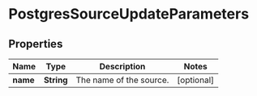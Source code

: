 

# PostgresSourceUpdateParameters


## Properties

| Name | Type | Description | Notes |
|------------ | ------------- | ------------- | -------------|
|**name** | **String** | The name of the source. |  [optional] |



